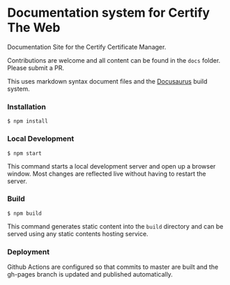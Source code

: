 # Documentation system for Certify The Web
Documentation Site for the Certify Certificate Manager.

Contributions are welcome and all content can be found in the `docs` folder. Please submit a PR.

This uses markdown syntax document files and the [Docusaurus](https://docusaurus.io) build system.

### Installation

```
$ npm install
```

### Local Development

```
$ npm start
```

This command starts a local development server and open up a browser window. Most changes are reflected live without having to restart the server.

### Build

```
$ npm build
```

This command generates static content into the `build` directory and can be served using any static contents hosting service.

### Deployment

Github Actions are configured so that commits to master are built and the gh-pages branch is updated and published automatically.